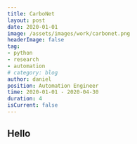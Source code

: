 ```yaml
---
title: CarboNet
layout: post
date: 2020-01-01
image: /assets/images/work/carbonet.png
headerImage: false
tag:
- python
- research
- automation
# category: blog
author: daniel
position: Automation Engineer
time: 2020-01-01 - 2020-04-30
duration: 4
isCurrent: false
---
```



## Hello